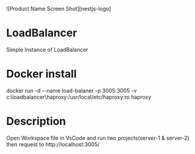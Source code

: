 ![Product Name Screen Shot][nestjs-logo]

# LoadBalancer
Simple Instance of LoadBalancer

# Docker install
docker run -d --name load-balaner -p 3005:3005 -v c:\loadbalancer\haproxy:/usr/local/etc/haproxy:ro haproxy

# Description
Open Workspace file in VsCode and run two projects(server-1 & server-2)
then request to http://localhost:3005/

